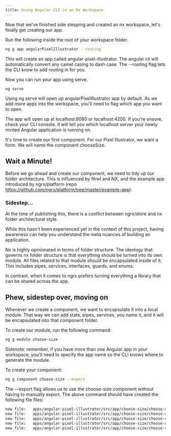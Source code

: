 ```yaml
---
title: Using Angular CLI in an Nx Workspace
---
```

Now that we've finished side stepping and created an nx workspace, let's
finally get creating our app.

Run the following inside the root of your workspace folder.

```bash
ng g app angularPixelIllustrator --routing
```

This will create an app called angular-pixel-illustrator. The angular
cli will automatically convert any camel casing to dash case. The
--routing flag lets the CLI know to add routing in for you.

Now you can run your app using serve.

```bash
ng serve
```

Using ng serve will open up angularPixelIllustrator app by default. As
we add more apps into the workspace, you'll need to flag which app you
want to open.

The app will open up at localhost:8080 or localhost:4200. If you're
unsure, check your CLI console. It will tell you which localhost server
your newly minted Angular application is running on.

It's time to create our first component. For our Pixel Illustrator, we
want a form. We will name the component chooseSize.

## Wait a Minute!

Before we go ahead and create our component, we need to tidy up our
folder architecture. This is influenced by Nrwl and NX, and the example
app introduced by ngrx/platform (repo
https://github.com/ngrx/platform/tree/master/example-app).

### Sidestep...

At the time of publishing this, there is a conflict between ngrx/store
and nx folder architectural style.

While this hasn't been experienced yet in the context of this project,
having awareness can help you understand the meta nuances of building an
application.

Nx is highly opinionated in terms of folder structure. The ideology that
governs nx folder structure is that everything should be turned into its
own module. All files related to that module should be encapsulated
inside of it. This includes pipes, services, interfaces, guards, and
enums.

In contrast, when it comes to ngrx prefers turning everything a library
that can be shared across the app.

## Phew, sidestep over, moving on

Whenever we create a component, we want to encapsulate it into a local
module. That way we can add state, pipes, services, you name it, and it
will be encapsulated into that component folder.

To create our module, run the following command:

```bash
ng g module choose-size
```

Sidenote: remember, if you have more than one Angular app in your
workspace, you'll need to specify the app name so the CLI knows where to
generate the module.

To create your component:

```bash
ng g component choose-size --export
```

The --export flag allows us to use the choose-size component without
having to manually export. The above command should have created the
following file files:

```bash
new file:   apps/angular-pixel-illustrator/src/app/choose-size/choose-size.component.css
new file:   apps/angular-pixel-illustrator/src/app/choose-size/choose-size.component.html
new file:   apps/angular-pixel-illustrator/src/app/choose-size/choose-size.component.spec.ts
new file:   apps/angular-pixel-illustrator/src/app/choose-size/choose-size.component.ts
new file:   apps/angular-pixel-illustrator/src/app/choose-size/choose-size.module.ts
```
